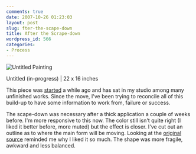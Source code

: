 ```yaml
---
comments: true
date: 2007-10-26 01:23:03
layout: post
slug: fter-the-scape-down
title: After the Scrape-down
wordpress_id: 566
categories:
- Process
---
```


![Untitled Painting](http://ryanfitzer.com/main/wp-content/uploads/2007/10/utitled-in-progress.jpg)

Untitled (in-progress) | 22 x 16 inches

This piece was [started](http://ryanfitzer.com/?p=196) a while ago and has sat in my studio among many unfinished works. Since the move, I've been trying to reconcile all of this build-up to have some information to work from, failure or success.

The scape-down was necessary after a thick application a couple of weeks before. I'm more responsive to this now. The color still isn't quite right (I liked it better before, more muted) but the effect is closer. I've cut out an outline as to where the main form will be moving. Looking at the [original source](http://ryanfitzer.com/?p=133) reminded me why I liked it so much. The shape was more fragile, awkward and less balanced.
